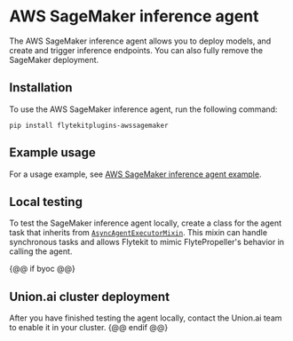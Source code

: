 # AWS SageMaker inference agent

The AWS SageMaker inference agent allows you to deploy models, and create and trigger inference endpoints. You can also fully remove the SageMaker deployment.

## Installation

To use the AWS SageMaker inference agent, run the following command:

```
pip install flytekitplugins-awssagemaker
```

## Example usage

For a usage example, see [AWS SageMaker inference agent example](./sagemaker-agent-example.md).

## Local testing

To test the SageMaker inference agent locally, create a class for the agent task that inherits from [`AsyncAgentExecutorMixin`](https://github.com/flyteorg/flytekit/blob/03d23011fcf955838669bd5058c8ced17c6de3ee/flytekit/extend/backend/base_agent.py#L278-382). This mixin can handle synchronous tasks and allows Flytekit to mimic FlytePropeller's behavior in calling the agent.

{@@ if byoc @@}
## Union.ai cluster deployment

After you have finished testing the agent locally, contact the Union.ai team to enable it in your cluster.
{@@ endif @@}